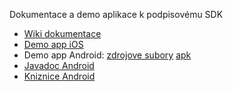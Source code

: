 ﻿Dokumentace a demo aplikace k podpisovému SDK

* [Wiki dokumentace](https://github.com/Ministerstvo-vnitra/EOP_Dokumentace_a_vzorove_aplikace/wiki)
* [Demo app iOS](https://github.com/Ministerstvo-vnitra/EOP_Dokumentace_a_vzorove_aplikace/tree/master/iOS/sample_app)
* Demo app Android: [zdrojove subory](https://github.com/Ministerstvo-vnitra/EOP_Dokumentace_a_vzorove_aplikace/tree/master/Android/sample_app) [apk](https://github.com/Ministerstvo-vnitra/EOP_Dokumentace_a_vzorove_aplikace/blob/master/Android/apk/apdu-sample.apk)
* [Javadoc Android](https://github.com/Ministerstvo-vnitra/EOP_Dokumentace_a_vzorove_aplikace/tree/master/Android/javadoc)
* [Kniznice Android](https://github.com/Ministerstvo-vnitra/EOP_Dokumentace_a_vzorove_aplikace/tree/master/Android/libs)
